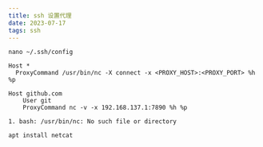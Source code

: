 ```yaml
---
title: ssh 设置代理
date: 2023-07-17  
tags: ssh  
---
```


```Shell
nano ~/.ssh/config

Host *
  ProxyCommand /usr/bin/nc -X connect -x <PROXY_HOST>:<PROXY_PORT> %h %p

Host github.com
    User git
    ProxyCommand nc -v -x 192.168.137.1:7890 %h %p

```

	1. bash: /usr/bin/nc: No such file or directory
```Shell
apt install netcat
```